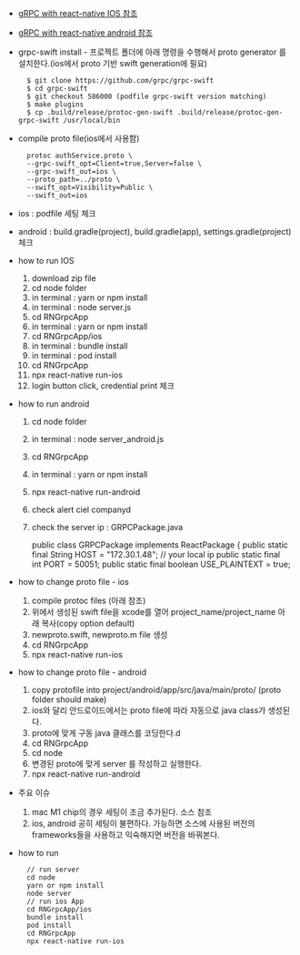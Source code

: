 * [gRPC with react-native IOS 참조](https://gaitatzis.medium.com/building-a-grpc-server-in-nodejs-e3ccdd93a0f)
* [gRPC with react-native android 참조](https://medium.com/xebia/first-steps-in-grpc-bindings-for-react-native-32bb97115eed)
* grpc-swift install - 프로젝트 폴더에 아래 명령을 수행해서 proto generator 를 설치한다.(ios에서 proto 기반 swift generation에 필요)

        $ git clone https://github.com/grpc/grpc-swift
        $ cd grpc-swift
        $ git checkout 586000 (podfile grpc-swift version matching)
        $ make plugins
        $ cp .build/release/protoc-gen-swift .build/release/protoc-gen-grpc-swift /usr/local/bin

* compile proto file(ios에서 사용함)

        protoc authService.proto \
        --grpc-swift_opt=Client=true,Server=false \
        --grpc-swift_out=ios \
        --proto_path=../proto \
        --swift_opt=Visibility=Public \
        --swift_out=ios

* ios : podfile 세팅 체크
* android : build.gradle(project), build.gradle(app), settings.gradle(project) 체크
 
* how to run IOS
  1. download zip file
  1. cd node folder
  1. in terminal : yarn or npm install
  1. in terminal : node server.js
  1. cd RNGrpcApp
  1. in terminal : yarn or npm install
  1. cd RNGrpcApp/ios
  1. in terminal : bundle install
  1. in terminal : pod install
  1. cd RNGrpcApp
  1. npx react-native run-ios
  1. login button click, credential print 체크

* how to run android 
  1. cd node folder
  1. in terminal : node server_android.js
  1. cd RNGrpcApp
  1. in terminal : yarn or npm install
  1. npx react-native run-android
  1. check alert ciel companyd
  1. check the server ip : GRPCPackage.java 
  
        public class GRPCPackage implements ReactPackage {
            public static final String HOST = "172.30.1.48"; // your local ip
            public static final int PORT = 50051;
            public static final boolean USE_PLAINTEXT = true;

* how to change proto file - ios 
  1. compile protoc files (아래 참조)
  1. 위에서 생성된 swift file을 xcode를 열어 project_name/project_name 아래 복사(copy option default)
  1. newproto.swift, newproto.m file 생성
  1. cd RNGrpcApp
  1. npx react-native run-ios
  
* how to change proto file - android 
  1. copy protofile into project/android/app/src/java/main/proto/ (proto folder should make)
  1. ios와 달리 안드로이드에서는 proto file에 따라 자동으로 java class가 생성된다.
  1. proto에 맞게 구동 java 클래스를 코딩한다.d
  1. cd RNGrpcApp
  1. cd node
  1. 변경된 proto에 맞게 server 를 작성하고 실행한다.
  1. npx react-native run-android

* 주요 이슈
  1. mac M1 chip의 경우 세팅이 조금 추가된다. 소스 참조
  2. ios, android 공히 세팅이 불편하다. 가능하면 소스에 사용된 버전의 frameworks들을 사용하고 익숙해지면 버전을 바꿔본다.
  



* how to run

        // run server
        cd node
        yarn or npm install
        node server
        // run ios App
        cd RNGrpcApp/ios
        bundle install
        pod install
        cd RNGrpcApp
        npx react-native run-ios
